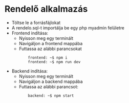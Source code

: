 # Rendelő alkalmazás

- Töltse le a forrásfájlokat
- A rendelo.sql-t importálja be egy php myadmin felületre
- Frontend indítása:
  - Nyisson meg egy terminált
  - Navigáljon a frontend mappába
  - Futtassa az alábbi parancsokat
    ```console
        frontend: ~$ npm i
        frontend: ~$ npm run dev
    ```
- Backend indítása:
  - Nyisson meg egy terminált
  - Navigáljon a backend mappába
  - Futtassa az alábbi parancsot:
    ```console
        backend: ~$ npm start
    ```

